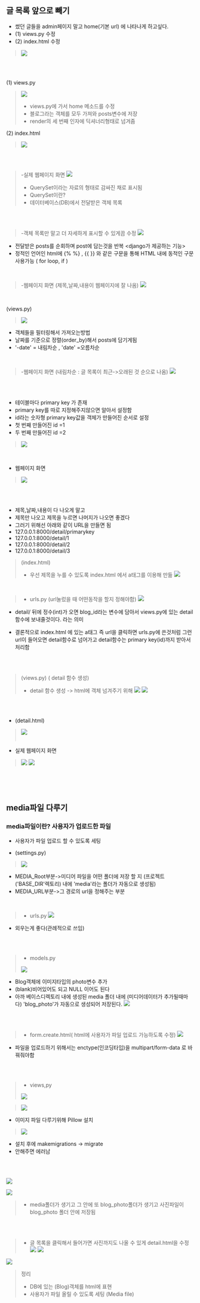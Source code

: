 ## 글 목록 앞으로 빼기
- 썼던 글들을 admin페이지 말고 home(기본 url) 에 나타나게 하고싶다.
- (1) views.py 수정
- (2) index.html 수정

>![](https://velog.velcdn.com/images/97gkswn/post/9569eb75-0ced-4e7a-bbf0-79461c2a8c7d/image.png)

<br/>
<br/>

(1) views.py
>![](https://velog.velcdn.com/images/97gkswn/post/16d525aa-f135-461a-a410-4e3c7e39a043/image.png)<br/> 
>- views.py에 가서 home 메소드를 수정
>- 블로그라는 객체를 모두 가져와 posts변수에 저장
>- render의 세 번째 인자에 딕셔너리형태로 넘겨줌

(2) index.html
>![](https://velog.velcdn.com/images/97gkswn/post/82059032-7bfe-4e02-9eb4-e3ba5f52cbd3/image.png)

<br/>
<br/>

>-실제 웹페이지 화면
>![](https://velog.velcdn.com/images/97gkswn/post/35607e63-d114-4159-8ba8-e073a95e948b/image.png)
>- QuerySet이라는 자료의 형태로 감싸진 채로 표시됨
>- QuerySet이란? 
>- 데이터베이스(DB)에서 전달받은 객체 목록

<br/>
<br/>

> -객체 목록만 말고 더 자세하게 표시할 수 있게끔 수정
>![](https://velog.velcdn.com/images/97gkswn/post/e03234f5-90b3-4a1b-b7fc-1c04174b5ae4/image.png)
- 전달받은 posts를 순회하며 post에 담는것을 반복
 <django가 제공하는 기능>
- 정적인 언어인 html에  {% %} , {{ }} 와 같은 구문을 통해 HTML 내에 동적인 구문사용가능 ( for loop, if ) 


<br/>

>-웹페이지 화면 (제목,날짜,내용이 웹페이지에 잘 나옴) 
>![](https://velog.velcdn.com/images/97gkswn/post/4ea2a4a1-e885-4c63-9957-2406632a80c4/image.png)


<br/>

(views.py)
>![](https://velog.velcdn.com/images/97gkswn/post/4effc9b4-7a07-422c-aa40-1a23e647541a/image.png)
- 객체들을 필터링해서 가져오는방법
- 날짜를 기준으로 정렬(order_by)해서 posts에 담기게됨
- '-date' = 내림차순 , 'date' =오름차순

<br/>

>-웹페이지 화면 (내림차순 : 글 목록이 최근->오래된 것 순으로 나옴)
>![](https://velog.velcdn.com/images/97gkswn/post/5b97adf9-25a6-4699-a3c0-e161e96e3f49/image.png)



<br/>
<br/>

- 테이블마다 primary key 가 존재
- primary key를 따로 지정해주지않으면 알아서 설정함
- id라는 숫자형 primary key값을 객체가 만들어진 순서로 설정
- 첫 번째 만들어진 id =1
- 두 번째 만들어진 id =2
>![](https://velog.velcdn.com/images/97gkswn/post/d0cab88c-bbca-46c7-b9f8-d5dfea289da5/image.png)

<br/>

- 웹페이지 화면
>![](https://velog.velcdn.com/images/97gkswn/post/eed9426c-349e-4236-b824-4021b21f231a/image.png)

<br/>
<br/>

- 제목,날짜,내용이 다 나오게 말고
- 제목만 나오고 제목을 누르면 나머지가 나오면 좋겠다
- 그러기 위해선 아래와 같이 URL을 만들면 됨
- 127.0.0.1:8000/detail/primarykey
- 127.0.0.1:8000/detail/1
- 127.0.0.1:8000/detail/2
- 127.0.0.1:8000/detail/3

>(index.html)
>- 우선 제목을 누를 수 있도록 index.html 에서 a태그를 이용해 만듦
>![](https://velog.velcdn.com/images/97gkswn/post/c2bab89c-e29b-40b7-a6ea-1ed0550afa0f/image.png)


<br/>

>- urls.py (url눌렀을 때 어떤동작을 할지 정해야함)
>![](https://velog.velcdn.com/images/97gkswn/post/494ce792-4b9b-4f4c-bdce-213d0078bd61/image.png)
- detail/ 뒤에 정수(int)가 오면 blog_id라는 변수에 담아서 views.py에 있는 detail함수에 보내줄것이다. 라는 의미


- 결론적으로 index.html 에 있는 a태그 즉 url을 클릭하면 urls.py에 쓴것처럼 그런 url이 들어오면 detail함수로 넘어가고 detail함수는 primary key(id)까지 받아서 처리함

<br/>
<br/>

>(views.py) ( detail 함수 생성)
>- detail 함수 생성 -> html에 객체 넘겨주기 위해
>![](https://velog.velcdn.com/images/97gkswn/post/6cb69b4f-7240-484e-bb63-ec3781361fd2/image.png)
 ![](https://velog.velcdn.com/images/97gkswn/post/f7aa0c1e-d596-4e3f-9e82-af1c5425cd40/image.png)
 
<br/>
<br/>

- (detail.html)
>![](https://velog.velcdn.com/images/97gkswn/post/852cfc23-9c71-47a4-815c-f43cc0da8075/image.png)
><br/>
><br/>
- 실제 웹페이지 화면
>
>![](https://velog.velcdn.com/images/97gkswn/post/fde9303c-581f-4914-9a37-f4db675959f9/image.png)
>![](https://velog.velcdn.com/images/97gkswn/post/e1d0e308-fe23-4190-a138-4e2f4f4a3f0c/image.png)

<br/>
<br/>
<br/>

## media파일 다루기 
### media파일이란? 사용자가 업로드한 파일
- 사용자가 파일 업로드 할 수 있도록 세팅

- (settings.py) 
>![](https://velog.velcdn.com/images/97gkswn/post/a8a52450-fe58-4aa7-b4df-8a07ccb0f0a1/image.png)
- MEDIA_Root부분->미디어 파일을 어떤 폴더에 저장 할 지 (프로젝트('BASE_DIR'렉토리) 내에 'media'라는 폴더가 자동으로 생성됨)
- MEDIA_URL부분->그 경로의 url을 정해주는 부분

<br/>

>- urls.py 
![](https://velog.velcdn.com/images/97gkswn/post/651d9e75-78b5-4fa8-8ddc-a6ef562024dd/image.png)
- 외우는게 좋다(관례적으로 쓰임)

<br/>
<br/>

>- models.py
>
>![](https://velog.velcdn.com/images/97gkswn/post/2a297a82-c27f-459d-827e-cb1cc7977834/image.png)
- Blog객체에 이미지타입의 photo변수 추가
- (blank)비어있어도 되고 NULL 이어도 된다
- 아까 베이스디렉토리 내에 생성된 media 폴더 내에 (미디어데이터가 추가될때마다) 'blog_photo'가 자동으로 생성되어 저장된다.
![](https://velog.velcdn.com/images/97gkswn/post/b7bce2d3-d44b-45a6-9486-9752cc5dbd77/image.png) 



<br/>
<br/>

>- form.create.html( html에 사용자가 파일 업로드 가능하도록 수정)
>![](https://velog.velcdn.com/images/97gkswn/post/3583506d-b1a1-480d-8266-4e046bb2debd/image.png)
- 파일을 업로드하기 위해서는 enctype(인코딩타입)을 multipart/form-data 로 바꿔줘야함

<br/>
<br/>

>- views,py
>
>![](https://velog.velcdn.com/images/97gkswn/post/c379832d-fe40-4767-b28b-9bc27aea0792/image.png)




>![](https://velog.velcdn.com/images/97gkswn/post/cc699b04-6ac8-42f8-b801-c1680ea230ef/image.png)
- 이미지 파일 다루기위해 Pillow 설치

>![](https://velog.velcdn.com/images/97gkswn/post/f7b302ef-1a22-4762-bace-c1eb6baaa1c2/image.png)
- 설치 후에 makemigrations -> migrate
- 안해주면 에러남


<br/>
<br/>

![](https://velog.velcdn.com/images/97gkswn/post/5e188c67-5c8f-4475-be75-0ec1cdf2fa7b/image.png)

![](https://velog.velcdn.com/images/97gkswn/post/ad5f55bd-83be-4615-915e-2144e1c48b7f/image.png)
>- media폴더가 생기고 그 안에 또 blog_photo폴더가 생기고 사진파일이 blog_photo 폴더 안에 저장됨 

<br/>
<br/>

>- 글 목록을 클릭해서 들어가면 사진까지도 나올 수 있게 detail.html을 수정
>![](https://velog.velcdn.com/images/97gkswn/post/bbc346cf-63bf-4c46-8add-5e1aebd27805/image.png)
>![](https://velog.velcdn.com/images/97gkswn/post/33a8bdfc-d14b-41ce-a9ef-476ef0f15732/image.png) 


![](https://velog.velcdn.com/images/97gkswn/post/3d87b0c3-a0ae-483d-b85e-27dd43f374f1/image.png)

 >정리 
>- DB에 있는 (Blog)객체를 html에 표현
>- 사용자가 파일 올릴 수 있도록 세팅 (Media file)
